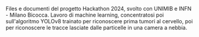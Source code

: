 Files e documenti del progetto Hackathon 2024, svolto con UNIMIB e INFN - Milano Bicocca. Lavoro di machine learning, concentratosi poi sull'algoritmo YOLOv8 trainato per riconoscere prima tumori al cervello, poi per riconoscere le tracce lasciate dalle particelle in una camera a nebbia.
